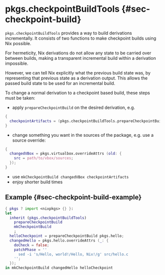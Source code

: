 # pkgs.checkpointBuildTools {#sec-checkpoint-build}

`pkgs.checkpointBuildTools` provides a way to build derivations incrementally. It consists of two functions to make checkpoint builds using Nix possible.

For hermeticity, Nix derivations do not allow any state to be carried over between builds, making a transparent incremental build within a derivation impossible.

However, we can tell Nix explicitly what the previous build state was, by representing that previous state as a derivation output. This allows the passed build state to be used for an incremental build.

To change a normal derivation to a checkpoint based build, these steps must be taken:

- apply `prepareCheckpointBuild` on the desired derivation, e.g.

```nix
{
  checkpointArtifacts = (pkgs.checkpointBuildTools.prepareCheckpointBuild pkgs.virtualbox);
}
```

- change something you want in the sources of the package, e.g. use a source override:

```nix
{
  changedVBox = pkgs.virtualbox.overrideAttrs (old: {
    src = path/to/vbox/sources;
  });
}
```

- use `mkCheckpointBuild changedVBox checkpointArtifacts`
- enjoy shorter build times

## Example {#sec-checkpoint-build-example}

```nix
{ pkgs ? import <nixpkgs> {} }:
let
  inherit (pkgs.checkpointBuildTools)
    prepareCheckpointBuild
    mkCheckpointBuild
    ;
  helloCheckpoint = prepareCheckpointBuild pkgs.hello;
  changedHello = pkgs.hello.overrideAttrs (_: {
    doCheck = false;
    patchPhase = ''
      sed -i 's/Hello, world!/Hello, Nix!/g' src/hello.c
    '';
  });
in mkCheckpointBuild changedHello helloCheckpoint
```
